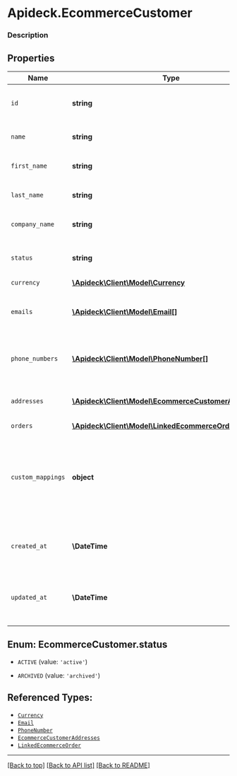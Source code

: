 # Apideck.EcommerceCustomer

### Description

## Properties
Name | Type | Description | Notes
------------ | ------------- | ------------- | -------------
`id` | **string** | A unique identifier for an object. | 
`name` | **string** | Full name of the customer | [optional] 
`first_name` | **string** | First name of the customer | [optional] 
`last_name` | **string** | Last name of the customer | [optional] 
`company_name` | **string** | Company name of the customer | [optional] 
`status` | **string** | The current status of the customer | [optional] 
`currency` | [**\Apideck\Client\Model\Currency**](Currency.md) |  | [optional] 
`emails` | [**\Apideck\Client\Model\Email[]**](Email.md) | An array of email addresses for the customer. | [optional] 
`phone_numbers` | [**\Apideck\Client\Model\PhoneNumber[]**](PhoneNumber.md) | An array of phone numbers for the customer. | [optional] 
`addresses` | [**\Apideck\Client\Model\EcommerceCustomerAddresses[]**](EcommerceCustomerAddresses.md) | An array of addresses for the customer. | [optional] 
`orders` | [**\Apideck\Client\Model\LinkedEcommerceOrder[]**](LinkedEcommerceOrder.md) |  | [optional] 
`custom_mappings` | **object** | When custom mappings are configured on the resource, the result is included here. | [optional] 
`created_at` | **\DateTime** | The date and time when the object was created. | [optional] 
`updated_at` | **\DateTime** | The date and time when the object was last updated. | [optional] 





<a name="STATUS"></a>
## Enum: EcommerceCustomer.status


* `ACTIVE` (value: `'active'`)

* `ARCHIVED` (value: `'archived'`)




## Referenced Types:






* [`Currency`](Currency.md)
* [`Email`](Email.md)
* [`PhoneNumber`](PhoneNumber.md)
* [`EcommerceCustomerAddresses`](EcommerceCustomerAddresses.md)
* [`LinkedEcommerceOrder`](LinkedEcommerceOrder.md)




---

[[Back to top]](#) [[Back to API list]](../../../../README.md#documentation-for-api-endpoints) [[Back to README]](../../../../README.md)


